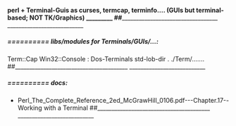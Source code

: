 ______perl + Terminal-Guis as curses, termcap, terminfo.... (GUIs but terminal-based; NOT TK/Graphics) _________
##________________________________________  ___________________________


#####  ==========  libs/modules for Terminals/GUIs/...:
Term::Cap
Win32::Console	: Dos-Terminals
std-lob-dir  . ./Term/.......
##________________________________________  ___________________________


#####  ==========  docs:
- Perl_The_Complete_Reference_2ed_McGrawHill_0106.pdf---Chapter.17--Working with a Terminal
##________________________________________  ___________________________

